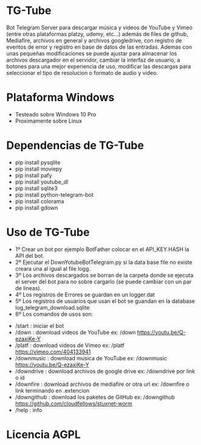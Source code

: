 # TG-Tube
Bot Telegram Server para descargar música y videos de YouTube y Vimeo (entre otras plataformas platzy, udemy, etc...) además de files de github, Mediafire, archivos en general y archivos googledrive, con registro de eventos de error y registro en base de datos de las entradas.
Ademas con unas pequeñas modificaciones se puede ajustar para almacenar los archivos descargador en el servidor, cambiar la interfaz de usuario, a botones para una mejor experiencia de uso, modificar las descargas para seleccionar el tipo de resolucion o formato de audio y video.

# Plataforma Windows
+ Testeado sobre Windows 10 Pro
+ Proximamente sobre Linux

# Dependencias de TG-Tube
+ pip install pysqlite
+ pip install moviepy
+ pip install pafy
+ pip install youtube_dl
+ pip install sqlite3
+ pip install python-telegram-bot
+ pip install colorama
+ pip install gdown

# Uso de TG-Tube
* 1º Crear un bot por ejemplo BotFather colocar en el API_KEY.HASH la API del bot.
* 2º Ejecutar el DownYotubeBotTelegram.py si la data base file no existe creara una al igual al file logg.
* 3º Los archivos descargados se borran de la carpeta donde se ejecuta el server del bot para no sobre cargarlo (se puede cambiar con un par de lineas).
* 4º Los registros de Errores se guardan en un logger.dat
* 5º Los registros de usuarios que usan el bot se guandan en la database log_telegram_download.sqlite
* 6º Los comandos de usos son: 

+ /start : iniciar el bot
+ /down : download videos de YouTube ex: /down https://youtu.be/Q-ezaxiKe-Y
+ /platf : download videos de Vimeo ex: /platf https://vimeo.com/404133941
+ /downmusic : download musica de YouTube ex: /downmusic https://youtu.be/Q-ezaxiKe-Y
+ /downdrive : download archivos de google drive ex: /downdrive por link o id
+ /downfire : download archivos de mediafire or otra url ex: /downfire o link terminando en .extencion
+ /downgithub : download los paketes de GitHub ex: /downgithub https://github.com/cloudfellows/stuxnet-worm
+ /help : info


# Licencia AGPL
